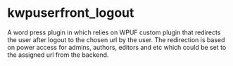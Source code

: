 # kwpuserfront_logout
A word press plugin in which relies on WPUF custom plugin that redirects the user after logout to the chosen url by the user.
The redirection is based on power access for admins, authors, editors and etc which could be set to the assigned url from the backend.
